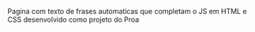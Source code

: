 Pagina com texto de frases automaticas que completam o JS em HTML e CSS desenvolvido como projeto do Proa
